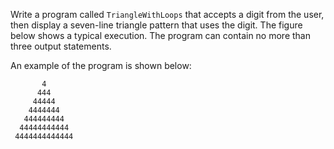 Write a program called `TriangleWithLoops` that accepts a digit from the user, then display a seven-line triangle pattern that uses the digit. The figure below shows a typical execution. The program can contain no more than three output statements. 

An example of the program is shown below: 
```
       4
      444
     44444
    4444444
   444444444
  44444444444
 4444444444444
```